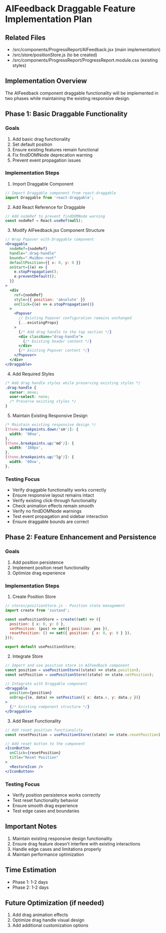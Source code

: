# AIFeedback Draggable Feature Implementation Plan

## Related Files
- /src/components/ProgressReport/AIFeedback.jsx (main implementation)
- /src/store/positionStore.js (to be created)
- /src/components/ProgressReport/ProgressReport.module.css (existing styles)

## Implementation Overview
The AIFeedback component draggable functionality will be implemented in two phases while maintaining the existing responsive design.

## Phase 1: Basic Draggable Functionality

### Goals
1. Add basic drag functionality
2. Set default position
3. Ensure existing features remain functional
4. Fix findDOMNode deprecation warning
5. Prevent event propagation issues

### Implementation Steps
1. Import Draggable Component
```jsx
// Import Draggable component from react-draggable
import Draggable from 'react-draggable';
```

2. Add React Reference for Draggable
```jsx
// Add nodeRef to prevent findDOMNode warning
const nodeRef = React.useRef(null);
```

3. Modify AIFeedback.jsx Component Structure
```jsx
// Wrap Popover with Draggable component
<Draggable
  nodeRef={nodeRef}
  handle=".drag-handle"
  bounds=".MuiBox-root"
  defaultPosition={{ x: 0, y: 0 }}
  onStart={(e) => {
    e.stopPropagation();
    e.preventDefault();
  }}
>
  <div 
    ref={nodeRef} 
    style={{ position: 'absolute' }}
    onClick={(e) => e.stopPropagation()}
  >
    <Popover
      // Existing Popover configuration remains unchanged
      {...existingProps}
    >
      {/* Add drag handle to the top section */}
      <div className="drag-handle">
        {/* Existing header content */}
      </div>
      {/* Existing Popover content */}
    </Popover>
  </div>
</Draggable>
```

4. Add Required Styles
```css
/* Add drag handle styles while preserving existing styles */
.drag-handle {
  cursor: move;
  user-select: none;
  /* Preserve existing styles */
}
```

5. Maintain Existing Responsive Design
```css
/* Maintain existing responsive design */
[theme.breakpoints.down('sm')]: {
  width: '90vw',
},
[theme.breakpoints.up('md')]: {
  width: '380px',
},
[theme.breakpoints.up('lg')]: {
  width: '60vw',
},
```

### Testing Focus
- Verify draggable functionality works correctly
- Ensure responsive layout remains intact
- Verify existing click-through functionality
- Check animation effects remain smooth
- Verify no findDOMNode warnings
- Test event propagation and sidebar interaction
- Ensure draggable bounds are correct

## Phase 2: Feature Enhancement and Persistence

### Goals
1. Add position persistence
2. Implement position reset functionality
3. Optimize drag experience

### Implementation Steps
1. Create Position Store
```javascript
// stores/positionStore.js - Position state management
import create from 'zustand';

const usePositionStore = create((set) => ({
  position: { x: 0, y: 0 },
  setPosition: (pos) => set({ position: pos }),
  resetPosition: () => set({ position: { x: 0, y: 0 } }),
}));

export default usePositionStore;
```

2. Integrate Store
```jsx
// Import and use position store in AIFeedback component
const position = usePositionStore((state) => state.position);
const setPosition = usePositionStore((state) => state.setPosition);

// Integrate with Draggable component
<Draggable
  position={position}
  onDrag={(e, data) => setPosition({ x: data.x, y: data.y })}
>
  {/* Existing component structure */}
</Draggable>
```

3. Add Reset Functionality
```jsx
// Add reset position functionality
const resetPosition = usePositionStore((state) => state.resetPosition);

// Add reset button to the component
<IconButton 
  onClick={resetPosition}
  title="Reset Position"
>
  <RestoreIcon />
</IconButton>
```

### Testing Focus
- Verify position persistence works correctly
- Test reset functionality behavior
- Ensure smooth drag experience
- Test edge cases and boundaries

## Important Notes
1. Maintain existing responsive design functionality
2. Ensure drag feature doesn't interfere with existing interactions
3. Handle edge cases and limitations properly
4. Maintain performance optimization

## Time Estimation
- Phase 1: 1-2 days
- Phase 2: 1-2 days

## Future Optimization (if needed)
1. Add drag animation effects
2. Optimize drag handle visual design
3. Add additional customization options 